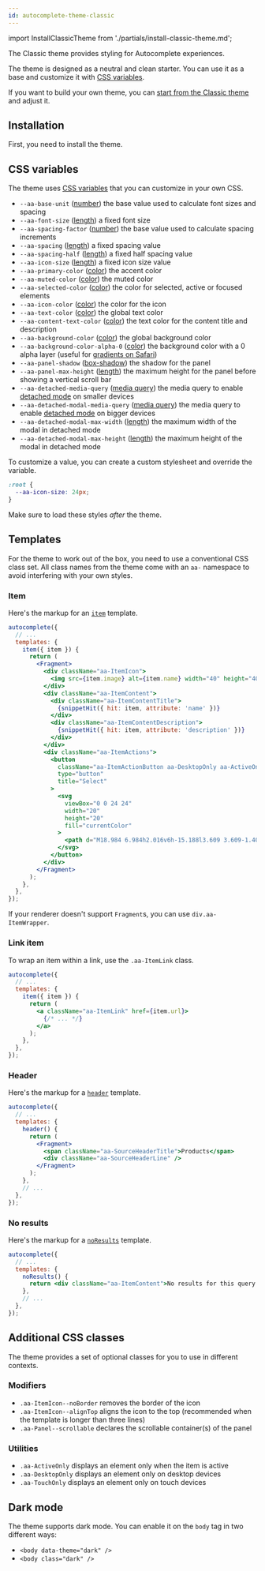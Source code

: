 ```yaml
---
id: autocomplete-theme-classic
---
```


import InstallClassicTheme from './partials/install-classic-theme.md';

The Classic theme provides styling for Autocomplete experiences.

The theme is designed as a neutral and clean starter. You can use it as a base and customize it with [CSS variables](https://developer.mozilla.org/en-US/docs/Web/CSS/Using_CSS_custom_properties).

If you want to build your own theme, you can [start from the Classic theme](https://github.com/algolia/autocomplete/tree/next/packages/autocomplete-theme-classic) and adjust it.

## Installation

First, you need to install the theme.

<InstallClassicTheme />

## CSS variables

The theme uses [CSS variables](https://developer.mozilla.org/en-US/docs/Web/CSS/Using_CSS_custom_properties) that you can customize in your own CSS.

- `--aa-base-unit` ([number](https://developer.mozilla.org/en-US/docs/Web/CSS/number)) the base value used to calculate font sizes and spacing
- `--aa-font-size` ([length](https://developer.mozilla.org/en-US/docs/Web/CSS/length)) a fixed font size
- `--aa-spacing-factor` ([number](https://developer.mozilla.org/en-US/docs/Web/CSS/number)) the base value used to calculate spacing increments
- `--aa-spacing` ([length](https://developer.mozilla.org/en-US/docs/Web/CSS/length)) a fixed spacing value
- `--aa-spacing-half` ([length](https://developer.mozilla.org/en-US/docs/Web/CSS/length)) a fixed half spacing value
- `--aa-icon-size` ([length](https://developer.mozilla.org/en-US/docs/Web/CSS/length)) a fixed icon size value
- `--aa-primary-color` ([color](https://developer.mozilla.org/en-US/docs/Web/CSS/color_value)) the accent color
- `--aa-muted-color` ([color](https://developer.mozilla.org/en-US/docs/Web/CSS/color_value)) the muted color
- `--aa-selected-color` ([color](https://developer.mozilla.org/en-US/docs/Web/CSS/color_value)) the color for selected, active or focused elements
- `--aa-icon-color` ([color](https://developer.mozilla.org/en-US/docs/Web/CSS/color_value)) the color for the icon
- `--aa-text-color` ([color](https://developer.mozilla.org/en-US/docs/Web/CSS/color_value)) the global text color
- `--aa-content-text-color` ([color](https://developer.mozilla.org/en-US/docs/Web/CSS/color_value)) the text color for the content title and description
- `--aa-background-color` ([color](https://developer.mozilla.org/en-US/docs/Web/CSS/color_value)) the global background color
- `--aa-background-color-alpha-0` ([color](https://developer.mozilla.org/en-US/docs/Web/CSS/color_value)) the background color with a 0 alpha layer (useful for [gradients on Safari](https://css-tricks.com/thing-know-gradients-transparent-black/))
- `--aa-panel-shadow` ([box-shadow](https://developer.mozilla.org/en-US/docs/Web/CSS/box-shadow)) the shadow for the panel
- `--aa-panel-max-height` ([length](https://developer.mozilla.org/en-US/docs/Web/CSS/length)) the maximum height for the panel before showing a vertical scroll bar
- `--aa-detached-media-query` ([media query](https://developer.mozilla.org/en-US/docs/Web/CSS/Media_Queries)) the media query to enable [detached mode](detached-mode) on smaller devices
- `--aa-detached-modal-media-query` ([media query](https://developer.mozilla.org/en-US/docs/Web/CSS/Media_Queries)) the media query to enable [detached mode](detached-mode) on bigger devices
- `--aa-detached-modal-max-width` ([length](https://developer.mozilla.org/en-US/docs/Web/CSS/length)) the maximum width of the modal in detached mode
- `--aa-detached-modal-max-height` ([length](https://developer.mozilla.org/en-US/docs/Web/CSS/length)) the maximum height of the modal in detached mode

To customize a value, you can create a custom stylesheet and override the variable.

```css title="CSS"
:root {
  --aa-icon-size: 24px;
}
```

Make sure to load these styles _after_ the theme.

## Templates

For the theme to work out of the box, you need to use a conventional CSS class set. All class names from the theme come with an `aa-` namespace to avoid interfering with your own styles.

### Item

Here's the markup for an [`item`](templates#item) template.

```jsx
autocomplete({
  // ...
  templates: {
    item({ item }) {
      return (
        <Fragment>
          <div className="aa-ItemIcon">
            <img src={item.image} alt={item.name} width="40" height="40" />
          </div>
          <div className="aa-ItemContent">
            <div className="aa-ItemContentTitle">
              {snippetHit({ hit: item, attribute: 'name' })}
            </div>
            <div className="aa-ItemContentDescription">
              {snippetHit({ hit: item, attribute: 'description' })}
            </div>
          </div>
          <div className="aa-ItemActions">
            <button
              className="aa-ItemActionButton aa-DesktopOnly aa-ActiveOnly"
              type="button"
              title="Select"
            >
              <svg
                viewBox="0 0 24 24"
                width="20"
                height="20"
                fill="currentColor"
              >
                <path d="M18.984 6.984h2.016v6h-15.188l3.609 3.609-1.406 1.406-6-6 6-6 1.406 1.406-3.609 3.609h13.172v-4.031z" />
              </svg>
            </button>
          </div>
        </Fragment>
      );
    },
  },
});
```

If your renderer doesn't support `Fragment`s, you can use `div.aa-ItemWrapper`.

### Link item

To wrap an item within a link, use the `.aa-ItemLink` class.

```jsx
autocomplete({
  // ...
  templates: {
    item({ item }) {
      return (
        <a className="aa-ItemLink" href={item.url}>
          {/* ... */}
        </a>
      );
    },
  },
});
```

### Header

Here's the markup for a [`header`](templates#header) template.

```jsx
autocomplete({
  // ...
  templates: {
    header() {
      return (
        <Fragment>
          <span className="aa-SourceHeaderTitle">Products</span>
          <div className="aa-SourceHeaderLine" />
        </Fragment>
      );
    },
    // ...
  },
});
```

### No results

Here's the markup for a [`noResults`](templates#noresults) template.

```jsx
autocomplete({
  // ...
  templates: {
    noResults() {
      return <div className="aa-ItemContent">No results for this query.</div>;
    },
    // ...
  },
});
```

## Additional CSS classes

The theme provides a set of optional classes for you to use in different contexts.

### Modifiers

- `.aa-ItemIcon--noBorder` removes the border of the icon
- `.aa-ItemIcon--alignTop` aligns the icon to the top (recommended when the template is longer than three lines)
- `.aa-Panel--scrollable` declares the scrollable container(s) of the panel

### Utilities

- `.aa-ActiveOnly` displays an element only when the item is active
- `.aa-DesktopOnly` displays an element only on desktop devices
- `.aa-TouchOnly` displays an element only on touch devices

## Dark mode

The theme supports dark mode. You can enable it on the `body` tag in two different ways:

- `<body data-theme="dark" />`
- `<body class="dark" />`
